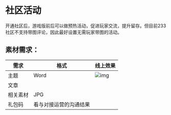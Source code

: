# 社区活动

开通社区后，游戏版前后可以做预热活动，促进玩家交流，提升留存。但目前233社区不支持带图评论，因此最好设置无需玩家带图的活动。

## 素材需求：

| 需求     | 格式                   | 线上效果                                                     |
| -------- | ---------------------- | ------------------------------------------------------------ |
| 主题     | Word                   | ![img](https://arkimg.ark.online/(null)-20240520172700158.png) |
| 文章     |                        |                                                              |
| 相关素材 | JPG                    |                                                              |
| 礼包码   | 看与对接运营的沟通结果 |                                                              |